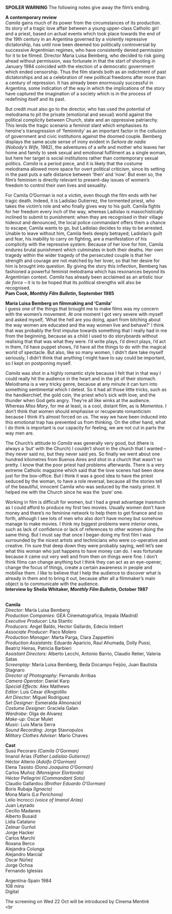 
**SPOILER WARNING** The following notes give away the film’s ending.

**A contemporary review**  
_Camila_ gains much of its power from the circumstances of its production. Its story of a tragic love affair between a young upper-class Catholic girl and a priest, based on actual events which took place towards the end of the 19th century in an Argentina governed by a violently repressive dictatorship, has until now been deemed too politically controversial by successive Argentinian regimes, who have consistently denied permission for it to be filmed. Director Maria Luisa Bemberg, who decided to risk going ahead without permission, was fortunate in that the start of shooting in January 1984 coincided with the election of a democratic government which ended censorship. Thus the film stands both as an indictment of past dictatorships and as a celebration of new political freedoms after more than a century of repression. It has already been enormously successful in Argentina, some indication of the way in which the implications of the story have captured the imagination of a society which is in the process of redefining itself and its past.

But credit must also go to the director, who has used the potential of melodrama to pit the private (emotional and sexual) world against the political complicity between Church, state and an oppressive patriarchy. This lends the tragic scenario a feminist slant which emphasises its heroine's transgression of ‘femininity’ as an important factor in the collusion of government and civic institutions against the doomed couple. Bemberg displays the same acute sense of irony evident in _Señora de nadie_ (_Nobody’s Wife_, 1982), the adventures of a wife and mother who leaves her home and family to seek sexual and emotional fulfilment as a single woman, but here her target is social institutions rather than contemporary sexual politics. _Camila_ is a period piece, and it is likely that the costume melodrama allowed more space for overt political criticism, since its setting in the past puts a safe distance between ‘then’ and ‘now’. But even so, the film’s feminism is directly relevant to present-day issues of women’s freedom to control their own lives and sexuality.

For Camila O’Gorman is not a victim, even though the film ends with her tragic death. Indeed, it is Ladislao Gutierrez, the tormented priest, who takes the victim’s role and who finally gives way to his guilt. Camila fights for her freedom every inch of the way, whereas Ladislao is masochistically inclined to submit to punishment: when they are recognised in their village hideout and denounced, the local police commandant offers them a chance to escape; Camila wants to go, but Ladislao decides to stay to be arrested. Unable to leave without him, Camila feels deeply betrayed; Ladislao’s guilt and fear, his inability to carry on fighting, are a manifestation of his complicity with the repressive system. Because of her love for him, Camila endures brutal punishment which culminates in both their deaths. Her own tragedy within the wider tragedy of the persecuted couple is that her strength and courage are not matched by her lover, so that her desire for him is brought into question. By giving the story this inflection, Bemberg has fashioned a powerful feminist melodrama which has resonances beyond its Argentinian context. _Camila_ has already been acclaimed as an artistic _tour de force_ – it is to be hoped that its political strengths will also be recognised.  
**Pam Cook, _Monthly Film Bulletin_, September 1985**

**Maria Luisa Bemberg on filmmaking and ‘Camila’**  
I guess one of the things that brought me to make films was my concern with the women’s movement. At one moment I got very severe with myself and asked myself, ‘What the hell are you doing, apart from bitching about the way women are educated and the way women live and behave?’ I think that was probably the first impulse towards something that I really had in me from the beginning, because as a child I used to do storyboards without realising that that was what they were. I’d write plays, I’d direct plays, I’d act in them, I’d have puppet shows, I’d have all the things to do with the magical world of spectacle. But also, like so many women, I didn’t dare take myself seriously, I didn’t think that anything I might have to say could be important, so I kept on postponing myself.

_Camila_ was shot in a highly romantic style because I felt that in that way I could really hit the audience in the heart and in the pit of their stomach. Melodrama is a very tricky genre, because at any minute it can turn into something sentimental which I detest. So it had all those little tricks, such as the handkerchief, the gold coin, the priest who’s sick with love, and the thunder when God gets angry. They’re all like winks at the audience. Whereas _Miss Mary_, for me at least, is a cool, distant film, as is _Momentos_. I don’t think that women should emphasise or recuperate romanticism because I think it’s almost forced on us. The way we have been induced into this emotional trap has prevented us from thinking. On the other hand, what I do think is important is our capacity for feeling, we are not cut in parts the way men are.

The Church’s attitude to _Camila_ was generally very good, but (there is always a ‘but’ with the Church) I couldn’t shoot in the church that I wanted – they never said no, but they never said yes. So finally we went about one hundred kilometres from Buenos Aires and shot in a church that wasn’t so pretty. I know that the poor priest had problems afterwards. There is a very extreme Catholic magazine which said that the love scenes had been done just for the box-office. But I think it was a good idea to have the priest seduced by the woman, to have a role reversal, because all the stories tell of the beautiful, innocent Camila who was seduced by the nasty priest. It helped me with the Church since he was the ‘pure’ one.

Working in film is difficult for women, but I had a great advantage inasmuch as I could afford to produce my first two movies. Usually women don’t have money and there’s no feminine network to help them to get finance and so forth, although I see lots of men who also don’t have money but somehow manage to make movies. I think my biggest problems were interior ones, such as lack of confidence or lack of references to other women doing the same thing. But I must say that once I began doing my first film I was surrounded by the nicest artists and technicians who were co-operative and creative. I’m sure that deep down they were probably saying, well let’s see what this woman who just happens to have money can do. I was fortunate because it came out very well and from then on things were fine. I don’t think films can change anything but I think they can act as an eye-opener, change the focus of things, create a certain awareness in people and mobilise them. I like to believe that I help the audience to discover what is already in them and to bring it out, because after all a filmmaker’s main object is to communicate with the audience.  
**Interview by Sheila Whitaker, _Monthly Film Bulletin_, October 1987**
<br><br>

**Camila**  
_Director_: María Luisa Bemberg  
_Production Companies_:  GEA Cinematografica, Impala (Madrid)  
_Executive Producer_: Lita Stantic  
_Producers_: Angel Baldo, Hector Gallardo,  Edecio Imbert  
_Associate Producer_: Paco Molero  
_Production Manager_: Marta Parga, Clara Zappettini  
_Production Assistants_: Eduardo Aparicio,  Raul Ahumada, Dolly Pussi, Beatriz Heiras,  Patricia Barbieri  
_Assistant Directors_: Alberto Lecchi, Antonio Barrio, Claudio Retier, Valeria Satas  
_Screenplay_: María Luisa Bemberg,  Beda Docampo Feijóo, Juan Bautista Stagnaro  
_Director of Photography_: Fernando Arribas  
_Camera Operator_: Daniel Karp  
_Special Effects_: Alex Mathews  
_Editor_: Luis César d’Angiolillo  
_Art Director_: Miguel Rodriguez  
_Set Designer_: Esmeralda Almonacid  
_Costume Designer_: Graciela Galan  
_Wardrobe_: Olga de Alvarez  
_Make-up_: Oscar Mulet  
_Music_: Luis María Serra  
_Sound Recording_: Jorge Stavropulos  
_Military Clothes Adviser_: Mario Chaves

**Cast**  
Susú Pecoraro _(Camila O’Gorman)_  
Imanol Arias _(Father Ladislao Gutierrez)_  
Héctor Alterio _(Adolfo O’Gorman)_  
Elena Tasisto _(Dona Joaquina O’Gorman)_  
Carlos Muñoz _(Monsignor Elortondo)_  
Héctor Pellegrini _(Commandant Soto)_  
Claudio Gallardou _(Brother Eduardo O’Gorman)_  
Boris Rubaja _(Ignacio)_  
Mona Maris _(La Perichona)_  
Lelio Incrocci _(voice of Imanol Arias)_  
Juan Leyrado  
Cecilio Madanes  
Alberto Busaid  
Lidia Catalano  
Zelmar Gurñol  
Jorge Hacker  
Carlos Marchi  
Roxana Berco  
Alejandra Colunga  
Alejandro Marcial  
Oscar Núñez  
Jorge Ochoa  
Fernando Iglesias

Argentina-Spain 1984  
108 mins  
Digital

The screening on Wed 22 Oct will be introduced  by Cinema Mentiré
<br><br
<!--stackedit_data:
eyJoaXN0b3J5IjpbMTA3MzczMTcxNF19
-->